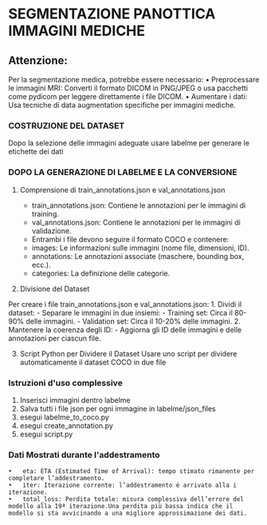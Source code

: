 # SEGMENTAZIONE PANOTTICA IMMAGINI MEDICHE 

## Attenzione:
Per la segmentazione medica, potrebbe essere necessario:
	•	Preprocessare le immagini MRI: Converti il formato DICOM in PNG/JPEG o usa pacchetti come pydicom per leggere direttamente i file DICOM.
	•	Aumentare i dati: Usa tecniche di data augmentation specifiche per immagini mediche.

### COSTRUZIONE DEL DATASET
Dopo la selezione delle immagini adeguate usare labelme per generare le etichette dei dati

### DOPO LA GENERAZIONE DI LABELME E LA CONVERSIONE 
1. Comprensione di train_annotations.json e val_annotations.json
	-	train_annotations.json: Contiene le annotazioni per le immagini di training.
	-	val_annotations.json: Contiene le annotazioni per le immagini di validazione.
	-	Entrambi i file devono seguire il formato COCO e contenere:
	-	images: Le informazioni sulle immagini (nome file, dimensioni, ID).
	-	annotations: Le annotazioni associate (maschere, bounding box, ecc.).
	-	categories: La definizione delle categorie.

2. Divisione del Dataset

Per creare i file train_annotations.json e val_annotations.json:
	1.	Dividi il dataset:
		-	Separare le immagini in due insiemi:
		-	Training set: Circa il 80-90% delle immagini.
		-	Validation set: Circa il 10-20% delle immagini.
	2.	Mantenere la coerenza degli ID:
		-	Aggiorna gli ID delle immagini e delle annotazioni per ciascun file.

3. Script Python per Dividere il Dataset
Usare uno script per dividere automaticamente il dataset COCO in due file


### Istruzioni d'uso complessive 
1. Inserisci immagini dentro labelme
2. Salva tutti i file json per ogni immagine in labelme/json_files
3. esegui labelme_to_coco.py
4. esegui create_annotation.py
5. esegui script.py

### Dati Mostrati durante l'addestramento
	•	eta: ETA (Estimated Time of Arrival): tempo stimato rimanente per completare l’addestramento.
	•	iter: Iterazione corrente: l’addestramento è arrivato alla i iterazione.
	•	total_loss: Perdita totale: misura complessiva dell’errore del modello alla 19ª iterazione.Una perdita più bassa indica che il modello si sta avvicinando a una migliore approssimazione dei dati.

